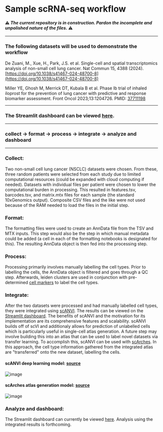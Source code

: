 # Sample scRNA-seq workflow

#### ⚠️ *The current repository is in construction. Pardon the incomplete and unpolished nature of the files.* ⚠️

---

### The following datasets will be used to demonstrate the workflow

De Zuani, M., Xue, H., Park, J.S. et al. Single-cell and spatial transcriptomics analysis of non-small cell lung cancer. Nat Commun 15, 4388 (2024). [https://doi.org/10.1038/s41467-024-48700-8](https://doi.org/10.1038/s41467-024-48700-8)

Miller YE, Ghosh M, Merrick DT, Kubala B et al. Phase Ib trial of inhaled iloprost for the prevention of lung cancer with predictive and response biomarker assessment. Front Oncol 2023;13:1204726. PMID: [37711198](https://pubmed.ncbi.nlm.nih.gov/37711198/)

---

### The Streamlit dashboard can be viewed [here](https://sampleworkflow-mdgj7vhdjc5vzbj4qpjw43.streamlit.app/).

---

### collect &rarr; format &rarr; process &rarr; integrate &rarr; analyze and dashboard

---

### Collect:
Two non-small cell lung cancer (NSCLC) datasets were chosen. From these, three random patients were selected from each study due to limited computational resources (could be expanded with cloud computing if needed). Datasets with individual files per patient were chosen to lower the computational burden in processing. This resulted in features.tsv, barcodes.tsv, and matrix.mtx files for each sample (the standard 10xGenomics output). Composite CSV files and the like were not used because of the RAM needed to load the files in the initial step.

### Format:
The formatting files were used to create an AnnData file from the TSV and MTX inputs. This step would also be the step in which manual metadata could be added (a cell in each of the formatting notebooks is designated for this). The resulting AnnData object is then fed into the processing step.

### Process:
Processing primarily involves manually labelling the cell types. Prior to labelling the cells, the AnnData object is filtered and goes through a QC step. Afterwards, leiden clusters are used in conjunction with pre-determined [cell markers](https://www.sc-best-practices.org/cellular_structure/annotation.html) to label the cell types. 

### Integrate:
After the two datasets were processed and had manually labelled cell types, they were integrated using [scANVI](https://docs.scvi-tools.org/en/stable/user_guide/models/scanvi.html). The results can be viewed on the [Streamlit dashboard](https://sampleworkflow-mdgj7vhdjc5vzbj4qpjw43.streamlit.app/). The benefits of scANVI and the motivation for its implementation are its comprehensive features and scalability. scANVI builds off of scVI and additionaly allows for prediction of unlabelled cells which is particularly useful in single-cell atlas generation. A future step may involve building this into an atlas that can be used to label novel datasets via transfer learning. To accomplish this, scANVI can be used with [scArches](https://docs.scarches.org/en/latest/scanvi_surgery_pipeline.html). In this approach, the cell type information gathered from the integrated atlas are "transferred" onto the new dataset, labelling the cells. 

#### scANVI deep learning model: [source](https://docs.scvi-tools.org/en/stable/user_guide/models/scanvi.html)
![image](https://github.com/user-attachments/assets/7fb42a8f-a139-4e22-8060-31c102ae3fee)

#### scArches atlas generation model: [source](https://docs.scarches.org/en/latest/about.html)
![image](https://github.com/user-attachments/assets/eb800500-d90c-4553-8b34-2e2801f29f4f)

### Analyze and dashboard: 
The Streamlit dashboard can currently be viewed [here](https://sampleworkflow-mdgj7vhdjc5vzbj4qpjw43.streamlit.app/). Analysis using the integrated results is forthcoming.
